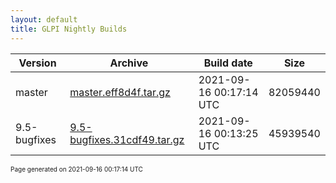 ```yaml
---
layout: default
title: GLPI Nightly Builds
---
```


Version|Archive|Build date|Size
---|---|---|---
master|[master.eff8d4f.tar.gz](master.eff8d4f.tar.gz)|2021-09-16 00:17:14 UTC|82059440
9.5-bugfixes|[9.5-bugfixes.31cdf49.tar.gz](9.5-bugfixes.31cdf49.tar.gz)|2021-09-16 00:13:25 UTC|45939540

<font size="1">Page generated on 2021-09-16 00:17:14 UTC</font>
